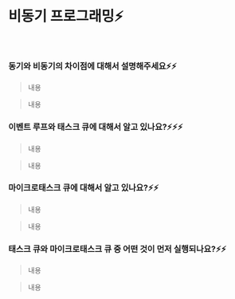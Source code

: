 # 비동기 프로그래밍⚡️

<br/>

### 동기와 비동기의 차이점에 대해서 설명해주세요⚡️⚡️

> 내용

> 내용

### 이벤트 루프와 태스크 큐에 대해서 알고 있나요?⚡️⚡️⚡️

> 내용

> 내용

### 마이크로태스크 큐에 대해서 알고 있나요?⚡️⚡️

> 내용

> 내용

### 태스크 큐와 마이크로태스크 큐 중 어떤 것이 먼저 실행되나요?⚡️⚡️

> 내용

> 내용
